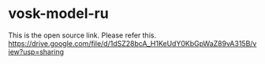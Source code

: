 # vosk-model-ru
This is the open source link. Please refer this.
https://drive.google.com/file/d/1dSZ28bcA_H1KeUdY0KbGpWaZ89vA315B/view?usp=sharing
